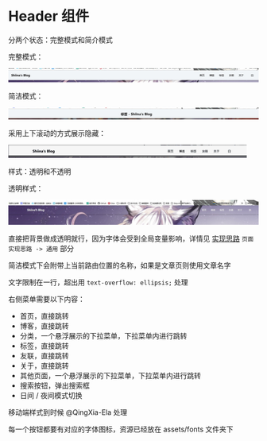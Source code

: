 # Header 组件

分两个状态：完整模式和简介模式

完整模式：

![](Img/1.jpg)

简洁模式：

![](Img/2.jpg)

采用上下滚动的方式展示隐藏：

![](Img/3.gif)

样式：透明和不透明

透明样式：

![](Img/4.jpg)

直接把背景做成透明就行，因为字体会受到全局变量影响，详情见 [实现思路](../实现思路.md) `页面实现思路 -> 通用` 部分

简洁模式下会附带上当前路由位置的名称，如果是文章页则使用文章名字

文字限制在一行，超出用 `text-overflow: ellipsis;` 处理

右侧菜单需要以下内容：

- 首页，直接跳转
- 博客，直接跳转
- 分类，一个悬浮展示的下拉菜单，下拉菜单内进行跳转
- 标签，直接跳转
- 友联，直接跳转
- 关于，直接跳转
- 其他页面，一个悬浮展示的下拉菜单，下拉菜单内进行跳转
- 搜索按钮，弹出搜索框
- 日间 / 夜间模式切换

移动端样式到时候 @QingXia-Ela 处理

每一个按钮都要有对应的字体图标，资源已经放在 assets/fonts 文件夹下